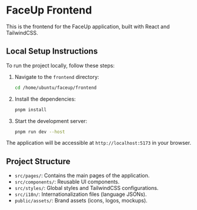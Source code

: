 # FaceUp Frontend

This is the frontend for the FaceUp application, built with React and TailwindCSS.

## Local Setup Instructions

To run the project locally, follow these steps:

1.  Navigate to the `frontend` directory:
    ```bash
    cd /home/ubuntu/faceup/frontend
    ```

2.  Install the dependencies:
    ```bash
    pnpm install
    ```

3.  Start the development server:
    ```bash
    pnpm run dev --host
    ```

The application will be accessible at `http://localhost:5173` in your browser.

## Project Structure

-   `src/pages/`: Contains the main pages of the application.
-   `src/components/`: Reusable UI components.
-   `src/styles/`: Global styles and TailwindCSS configurations.
-   `src/i18n/`: Internationalization files (language JSONs).
-   `public/assets/`: Brand assets (icons, logos, mockups).


